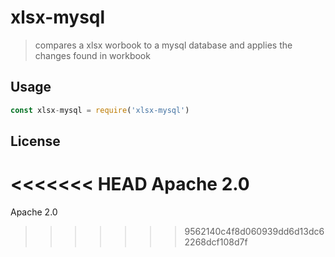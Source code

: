 # xlsx-mysql

> compares a xlsx worbook to a mysql database and applies the changes found in workbook

## Usage

```js
const xlsx-mysql = require('xlsx-mysql') 
```

## License

<<<<<<< HEAD
Apache 2.0
=======
Apache 2.0
>>>>>>> 9562140c4f8d060939dd6d13dc62268dcf108d7f
